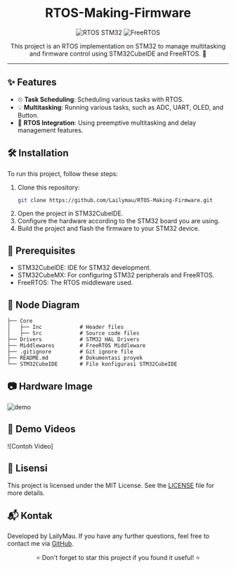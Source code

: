<h1 align="center">RTOS-Making-Firmware</h1>

<p align="center">
  <img src="https://img.shields.io/badge/STM32-RTOS-blue?style=for-the-badge" alt="RTOS STM32">
  <img src="https://img.shields.io/badge/FreeRTOS-Embedded-brightgreen?style=for-the-badge" alt="FreeRTOS">
</p>

<p align="center">
  This project is an RTOS implementation on STM32 to manage multitasking and firmware control using STM32CubeIDE and FreeRTOS. 🚀
</p>

---

## ✨ Features

- ⏲ **Task Scheduling**: Scheduling various tasks with RTOS.
- 💡 **Multitasking**: Running various tasks, such as ADC, UART, OLED, and Button.
- 🔄 **RTOS Integration**: Using preemptive multitasking and delay management features.

## 🛠 Installation

To run this project, follow these steps:

1. Clone this repository:
   ```bash
   git clone https://github.com/Lailymau/RTOS-Making-Firmware.git
2. Open the project in STM32CubeIDE.
3. Configure the hardware according to the STM32 board you are using.
4. Build the project and flash the firmware to your STM32 device.

## 📝 Prerequisites

- STM32CubeIDE: IDE for STM32 development.
- STM32CubeMX: For configuring STM32 peripherals and FreeRTOS.
- FreeRTOS: The RTOS middleware used.

## 📂 Node Diagram
    ├── Core
    │   ├── Inc            # Header files
    │   ├── Src            # Source code files
    ├── Drivers            # STM32 HAL Drivers
    ├── Middlewares        # FreeRTOS Middleware
    ├── .gitignore         # Git ignore file
    ├── README.md          # Dokumentasi proyek
    └── STM32CubeIDE       # File konfigurasi STM32CubeIDE

## 📷 Hardware Image

![demo](https://github.com/user-attachments/assets/0f4ac951-b498-43dd-a121-00fb6f114ffc)

## 🎥 Demo Videos
![Contoh Video]

## 📄 Lisensi

This project is licensed under the MIT License. See the [LICENSE](https://github.com/Lailymau/RTOS-Making-Firmware/blob/main/LICENSE) file for more details.

## 📬 Kontak

Developed by LailyMau. If you have any further questions, feel free to contact me via [GitHub](https://github.com/Lailymau).
<p align="center">⭐ Don't forget to star this project if you found it useful! ⭐</p>
